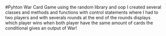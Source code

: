 #Pyhton War Card Game
using the random library and oop
I created several classes and methods and functions with control statements where I had to two players and with severals rounds at the end of the rounds displays which player wins 
when both player have the same amount of cards the conditional gives an output of War!
